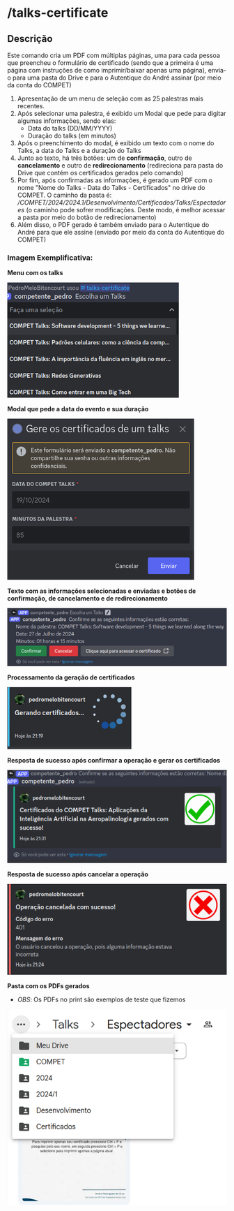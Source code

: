 # /talks-certificate

## Descrição

Este comando cria um PDF com múltiplas páginas, uma para cada pessoa que preencheu o formulário de certificado (sendo que a primeira é uma página com instruções de como imprimir/baixar apenas uma página), envia-o para uma pasta do Drive e para o Autentique do André assinar (por meio da conta do COMPET)

1. Apresentação de um menu de seleção com as 25 palestras mais recentes.
2. Após selecionar uma palestra, é exibido um Modal que pede para digitar algumas informações, sendo elas:
    - Data do talks (DD/MM/YYYY)
    - Duração do talks (em minutos)
3. Após o preenchimento do modal, é exibido um texto com o nome do Talks, a data do Talks e a duração do Talks
4. Junto ao texto, há três botões: um de **confirmação**, outro de **cancelamento** e outro de **redirecionamento** (redireciona para pasta do Drive que contém os certificados gerados pelo comando)
5. Por fim, após confirmadas as informações, é gerado um PDF com o nome "Nome do Talks - Data do Talks - Certificados" no drive do COMPET. O caminho da pasta é: */COMPET/2024/2024.1/Desenvolvimento/Certificados/Talks/Espectadores*  (o caminho pode sofrer modificações. Deste modo, é melhor acessar a pasta por meio do botão de redirecionamento)
6. Além disso, o PDF gerado é também enviado para o Autentique do André para que ele assine (enviado por meio da conta do Autentique do COMPET)

### Imagem Exemplificativa:
**Menu com os talks**

![Menu com os 25 talks mais recentes](./assets/talks-certificate-1.png)

**Modal que pede a data do evento e sua duração**

![Modal que pede a data do evento e sua duracao](./assets/talks-certificate-2.png)

**Texto com as informações selecionadas e enviadas e botões de confirmação, de cancelamento e de redirecionamento**

![Texto reconfirmando informacoes e butoes](./assets/talks-certificate-3.png)

**Processamento da geração de certificados**

![Processamento da geracao de certificados](./assets/talks-certificate-5.png)

**Resposta de sucesso após confirmar a operação e gerar os certificados**

![Resposta de sucesso apos geracao dos certificados](./assets/talks-certificate-4.png)

**Resposta de sucesso após cancelar a operação**

![Resposta de sucesso apos cancelamento da operacao](./assets/talks-certificate-6.png)

**Pasta com os PDFs gerados**

* *OBS*: Os PDFs no print são exemplos de teste que fizemos

![Pasta com os pdfs gerados pelo comando](./assets/talks-certificate-7.png)